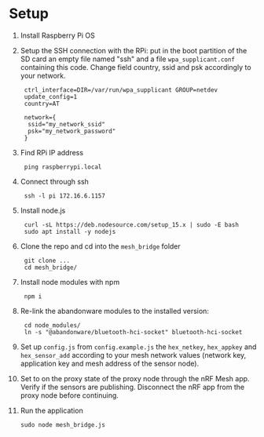 # Setup

1. Install Raspberry Pi OS
2. Setup the SSH connection with the RPi: put in the boot partition of the SD card an empty file named "ssh" and a file `wpa_supplicant.conf` containing this code. Change field country, ssid and psk accordingly to your network.

        ctrl_interface=DIR=/var/run/wpa_supplicant GROUP=netdev
        update_config=1
        country=AT

        network={
         ssid="my_network_ssid"
         psk="my_network_password"
        }

3. Find RPi IP address

        ping raspberrypi.local

4. Connect through ssh

        ssh -l pi 172.16.6.1157

5. Install node.js

        curl -sL https://deb.nodesource.com/setup_15.x | sudo -E bash     
        sudo apt install -y nodejs

6. Clone the repo and cd into the `mesh_bridge` folder

        git clone ...
        cd mesh_bridge/

7. Install node modules with npm

        npm i

8. Re-link the abandonware modules to the installed version:

        cd node_modules/
        ln -s "@abandonware/bluetooth-hci-socket" bluetooth-hci-socket
        
9. Set up `config.js` from `config.example.js` the `hex_netkey`, `hex_appkey` and `hex_sensor_add` according to your
mesh network values (network key, application key and mesh address of the sensor node).

10. Set to on the proxy state of the proxy node through the nRF Mesh app.
Verify if the sensors are publishing.
Disconnect the nRF app from the proxy node before continuing.

11. Run the application

        sudo node mesh_bridge.js
